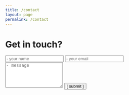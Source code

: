 ```yaml
---
title: /contact
layout: page
permalink: /contact
---
```


# Get in touch?

<form>
  <input type="text" id="name" name="name" placeholder="- your name" autocomplete="off">
  <input type="text" id="email" name="email" placeholder="- your email" autocomplete="off">
  <textarea rows="5" id="message" name="message" placeholder="- message" autocomplete="off"></textarea>
  <input type="submit" value="[ submit ]">
</form>

